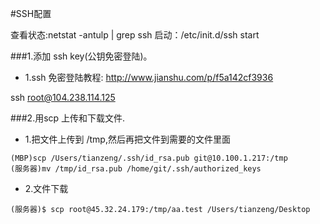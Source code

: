 #SSH配置

查看状态:netstat -antulp | grep ssh
启动：/etc/init.d/ssh start 


###1.添加 ssh key(公钥免密登陆)。
* 1.ssh 免密登陆教程: http://www.jianshu.com/p/f5a142cf3936

ssh root@104.238.114.125



###2.用scp 上传和下载文件.
* 1.把文件上传到 /tmp,然后再把文件到需要的文件里面
```
(MBP)scp /Users/tianzeng/.ssh/id_rsa.pub git@10.100.1.217:/tmp
(服务器)mv /tmp/id_rsa.pub /home/git/.ssh/authorized_keys
```

* 2.文件下载
```
(服务器)$ scp root@45.32.24.179:/tmp/aa.test /Users/tianzeng/Desktop
```









